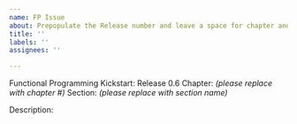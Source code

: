 ```yaml
---
name: FP Issue
about: Prepopulate the Release number and leave a space for chapter and section
title: ''
labels: ''
assignees: ''

---
```


Functional Programming Kickstart: Release 0.6
Chapter: _(please replace with chapter #)_
Section: _(please replace with section name)_

Description:
